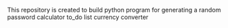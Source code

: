 This repository is created to build python program for generating a random password
                                                      calculator
                                                      to_do list 
                                                      currency converter
